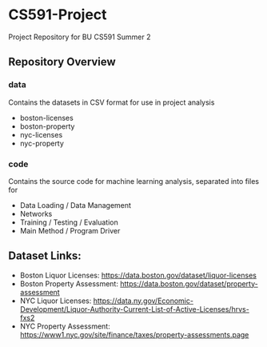 # CS591-Project
Project Repository for BU CS591 Summer 2

## Repository Overview

### data
Contains the datasets in CSV format for use in project analysis

* boston-licenses
* boston-property
* nyc-licenses
* nyc-property

### code
Contains the source code for machine learning analysis, separated into files for 

* Data Loading / Data Management
* Networks
* Training / Testing / Evaluation 
* Main Method / Program Driver

## Dataset Links:

* Boston Liquor Licenses: https://data.boston.gov/dataset/liquor-licenses
* Boston Property Assessment: https://data.boston.gov/dataset/property-assessment
* NYC Liquor Licenses: https://data.ny.gov/Economic-Development/Liquor-Authority-Current-List-of-Active-Licenses/hrvs-fxs2
* NYC Property Assessment: https://www1.nyc.gov/site/finance/taxes/property-assessments.page
